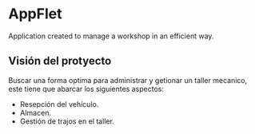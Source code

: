 # AppFlet
Application created to manage a workshop in an efficient way.

## Visión del protyecto
Buscar una forma optima para administrar y getionar un taller mecanico, este tiene que abarcar los siguientes aspectos:
* Resepción del vehículo.
* Almacen.
* Gestión de trajos en el taller.
